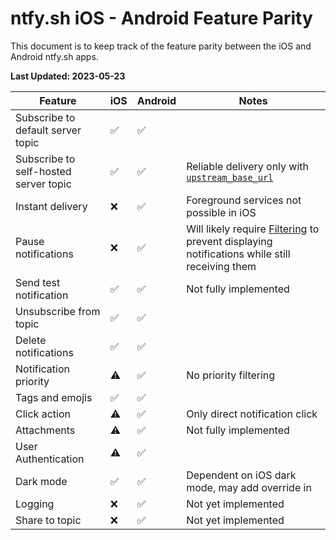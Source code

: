#  ntfy.sh iOS - Android Feature Parity

This document is to keep track of the feature parity between the iOS and Android ntfy.sh apps.

**Last Updated: 2023-05-23**

| Feature                               | iOS                | Android            | Notes                                                                                                         |
| ------------------------------------- | ------------------ | ------------------ | ------------------------------------------------------------------------------------------------------------- |
| Subscribe to default server topic     | :white_check_mark: | :white_check_mark: |
| Subscribe to self-hosted server topic | :white_check_mark: | :white_check_mark: | Reliable delivery only with [`upstream_base_url`][ntfy_ios_instant_notifications]                             |
| Instant delivery                      | :x:                | :white_check_mark: | Foreground services not possible in iOS                                                                       |
| Pause notifications                   | :x:                | :white_check_mark: | Will likely require [Filtering][ios_filtering] to prevent displaying notifications while still receiving them |
| Send test notification                | :white_check_mark: | :white_check_mark: | Not fully implemented                                                                                         |
| Unsubscribe from topic                | :white_check_mark: | :white_check_mark: |
| Delete notifications                  | :white_check_mark: | :white_check_mark: |
| Notification priority                 | :warning:          | :white_check_mark: | No priority filtering                                                                                         |
| Tags and emojis                       | :white_check_mark: | :white_check_mark: |
| Click action                          | :warning:          | :white_check_mark: | Only direct notification click                                                                                |
| Attachments                           | :warning:          | :white_check_mark: | Not fully implemented                                                                                         |
| User Authentication                   | :warning:          | :white_check_mark: |                                                                                                               |
| Dark mode                             | :white_check_mark: | :white_check_mark: | Dependent on iOS dark mode, may add override in                                                               |
| Logging                               | :x:                | :white_check_mark: | Not yet implemented                                                                                           |
| Share to topic                        | :x:                | :white_check_mark: | Not yet implemented                                                                                           |

[ios_filtering]: https://developer.apple.com/documentation/bundleresources/entitlements/com_apple_developer_usernotifications_filtering
[ntfy_ios_instant_notifications]: https://docs.ntfy.sh/config/#ios-instant-notifications
